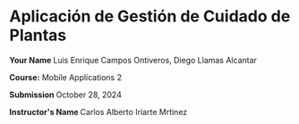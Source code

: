 # 	Aplicación de Gestión de Cuidado de Plantas

<p><strong>Your Name </strong>Luis Enrique Campos Ontiveros, Diego Llamas Alcantar </p>
<p><strong>Course:</strong> Mobile Applications 2</p>
<p><strong>Submission </strong>October 28, 2024</p>
<p><strong>Instructor's Name </strong> Carlos Alberto Iriarte Mrtinez</p>

